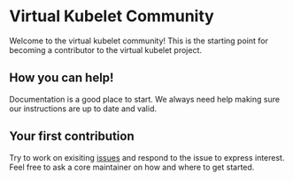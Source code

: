 

# Virtual Kubelet Community

Welcome to the virtual kubelet community! This is the starting point for becoming a contributor to the virtual kubelet project. 


## How you can help!

Documentation is a good place to start. We always need help making sure our instructions are up to date and valid. 

## Your first contribution

Try to work on exisiting [issues](https://github.com/virtual-kubelet/virtual-kubelet/issues) and respond to the issue to express interest. Feel free to ask a core maintainer on how and where to get started. 


